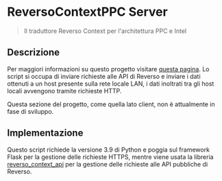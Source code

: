 # ReversoContextPPC Server

> Il traduttore Reverso Context per l'architettura PPC e Intel

## Descrizione

Per maggiori informazioni su questo progetto visitare [questa pagina](https://github.com/francescomattiussi/ReversoContextPPCClient/tree/v1.0.0). Lo script si occupa di inviare richieste alle API di Reverso e inviare i dati ottenuti a un host presente sulla rete locale LAN, i dati inoltrati tra gli host locali avvengono tramite richieste HTTP.

Questa sezione del progetto, come quella lato client, non è attualmente in fase di sviluppo.

## Implementazione

Questo script richiede la versione 3.9 di Python e poggia sul framework Flask per la gestione delle richieste HTTPS, mentre viene usata la libreria [reverso_context_api](https://github.com/flagist0/reverso_context_api) per la gestione delle richieste alle API pubbliche di Reverso.

